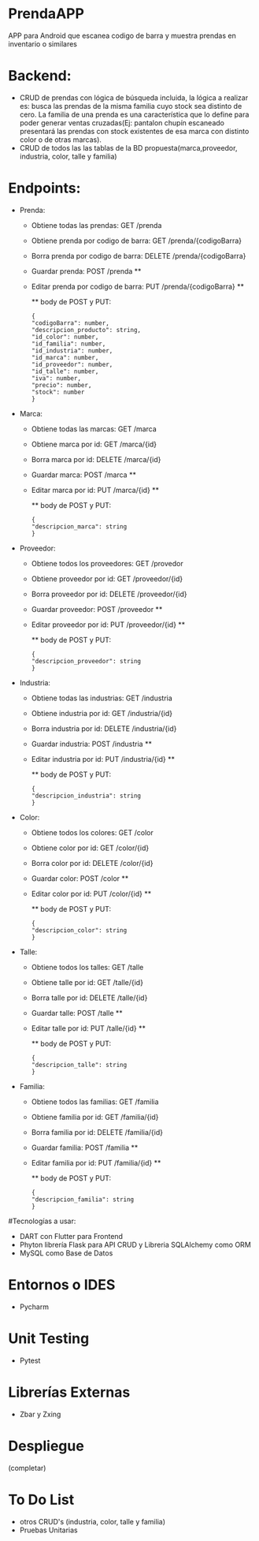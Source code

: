 # PrendaAPP
APP para Android que escanea codigo de barra y muestra prendas en inventario o similares

# Backend:
- CRUD de prendas con lógica de búsqueda incluida, la lógica a realizar es: busca las prendas de la misma familia cuyo stock sea distinto de cero. La familia de una prenda es una característica que lo define para poder generar ventas cruzadas(Ej: pantalon chupín escaneado presentará las prendas con stock existentes de esa marca con distinto color o de otras marcas).
- CRUD de todos las las tablas de la BD propuesta(marca,proveedor, industria, color, talle y familia) 

# Endpoints:
- Prenda:
  - Obtiene todas las prendas: GET /prenda
  - Obtiene prenda por codigo de barra: GET /prenda/{codigoBarra}
  - Borra prenda por codigo de barra: DELETE /prenda/{codigoBarra} 
  - Guardar prenda: POST /prenda **
  - Editar prenda por codigo de barra: PUT /prenda/{codigoBarra} **
    
    ** body de POST y PUT:
    ```
    {
    "codigoBarra": number,
    "descripcion_producto": string,
    "id_color": number,
    "id_familia": number,
    "id_industria": number,
    "id_marca": number,
    "id_proveedor": number,
    "id_talle": number,
    "iva": number,
    "precio": number,
    "stock": number
    }
    ```
- Marca:
  - Obtiene todas las marcas: GET /marca
  - Obtiene marca por id: GET /marca/{id}
  - Borra marca por id: DELETE /marca/{id} 
  - Guardar marca: POST /marca **
  - Editar marca por id: PUT /marca/{id} **
    
    ** body de POST y PUT:
    ```
    {
    "descripcion_marca": string
    }
    ``` 
- Proveedor:
  - Obtiene todos los proveedores: GET /provedor
  - Obtiene proveedor por id: GET /proveedor/{id}
  - Borra proveedor por id: DELETE /proveedor/{id} 
  - Guardar proveedor: POST /proveedor **
  - Editar proveedor por id: PUT /proveedor/{id} **
    
    ** body de POST y PUT:
    ```
    {
    "descripcion_proveedor": string
    }
    ```
- Industria:
  - Obtiene todas las industrias: GET /industria
  - Obtiene industria por id: GET /industria/{id}
  - Borra industria por id: DELETE /industria/{id} 
  - Guardar industria: POST /industria **
  - Editar industria por id: PUT /industria/{id} **
    
    ** body de POST y PUT:
    ```
    {
    "descripcion_industria": string
    }
    ```    
- Color:
  - Obtiene todos los colores: GET /color
  - Obtiene color por id: GET /color/{id}
  - Borra color por id: DELETE /color/{id} 
  - Guardar color: POST /color **
  - Editar color por id: PUT /color/{id} **
    
    ** body de POST y PUT:
    ```
    {
    "descripcion_color": string
    }
    ```       
- Talle:
  - Obtiene todos los talles: GET /talle
  - Obtiene talle por id: GET /talle/{id}
  - Borra talle por id: DELETE /talle/{id} 
  - Guardar talle: POST /talle **
  - Editar talle por id: PUT /talle/{id} **
    
    ** body de POST y PUT:
    ```
    {
    "descripcion_talle": string
    }
    ``` 
- Familia:
  - Obtiene todos las familias: GET /familia
  - Obtiene familia por id: GET /familia/{id}
  - Borra familia por id: DELETE /familia/{id} 
  - Guardar familia: POST /familia **
  - Editar familia por id: PUT /familia/{id} **
    
    ** body de POST y PUT:
    ```
    {
    "descripcion_familia": string
    }
    ```        
#Tecnologías a usar:
- DART con Flutter para Frontend
- Phyton librería Flask para API CRUD y Libreria SQLAlchemy como ORM
- MySQL como Base de Datos

# Entornos o IDES
- Pycharm

# Unit Testing
- Pytest

# Librerías Externas
- Zbar y Zxing

# Despliegue
(completar)

# To Do List
- otros CRUD's (industria, color, talle y familia)
- Pruebas Unitarias
